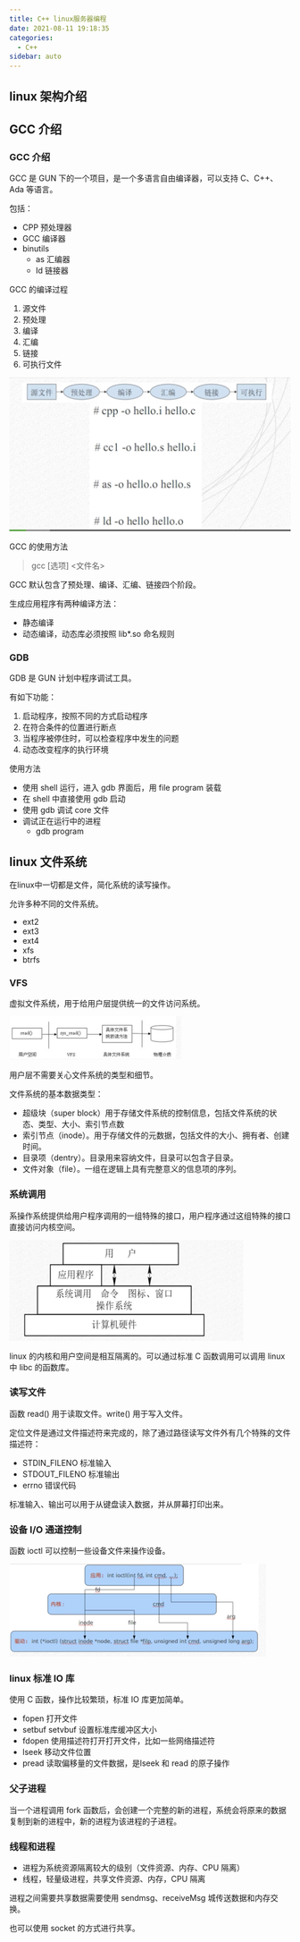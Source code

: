 ```yaml
---
title: C++ linux服务器编程
date: 2021-08-11 19:18:35
categories:
  - C++
sidebar: auto
---
```




## linux 架构介绍



## GCC 介绍



### GCC 介绍

GCC 是 GUN 下的一个项目，是一个多语言自由编译器，可以支持 C、C++、Ada 等语言。

包括：

- CPP 预处理器
- GCC 编译器
- binutils
  - as 汇编器
  - Id 链接器



GCC 的编译过程

1. 源文件
2. 预处理
3. 编译
4. 汇编
5. 链接
6. 可执行文件

<img src="c++-linux/image-20201210221014691.png" alt="image-20201210221014691" style="zoom:50%;" />



GCC 的使用方法

> gcc [选项] <文件名>

GCC 默认包含了预处理、编译、汇编、链接四个阶段。

生成应用程序有两种编译方法：

- 静态编译
- 动态编译，动态库必须按照 lib*.so 命名规则



### GDB 

GDB 是 GUN 计划中程序调试工具。

有如下功能：

1. 启动程序，按照不同的方式启动程序
2. 在符合条件的位置进行断点
3. 当程序被停住时，可以检查程序中发生的问题
4. 动态改变程序的执行环境

使用方法

- 使用 shell 运行，进入 gdb 界面后，用 file program 装载
- 在 shell 中直接使用 gdb 启动
- 使用 gdb 调试 core 文件
- 调试正在运行中的进程
  - gdb program <processid>

## linux 文件系统

在linux中一切都是文件，简化系统的读写操作。

允许多种不同的文件系统。

- ext2
- ext3
- ext4
- xfs
- btrfs



### VFS 

虚拟文件系统，用于给用户层提供统一的文件访问系统。

<img src="./c++-linux/image-20201210223755105.png" alt="image-20201210223755105" style="zoom:50%;" />

用户层不需要关心文件系统的类型和细节。

文件系统的基本数据类型：

- 超级块（super block）用于存储文件系统的控制信息，包括文件系统的状态、类型、大小、索引节点数
- 索引节点（inode）。用于存储文件的元数据，包括文件的大小、拥有者、创建时间。
- 目录项（dentry）。目录用来容纳文件，目录可以包含子目录。
- 文件对象（file）。一组在逻辑上具有完整意义的信息项的序列。

### 系统调用

系操作系统提供给用户程序调用的一组特殊的接口，用户程序通过这组特殊的接口直接访问内核空间。

<img src="./c++-linux/image-20201211070443155.png" alt="image-20201211070443155" style="zoom:50%;" />

linux 的内核和用户空间是相互隔离的。可以通过标准 C 函数调用可以调用 linux 中 libc 的函数库。



###  读写文件

函数 read() 用于读取文件。write() 用于写入文件。

定位文件是通过文件描述符来完成的，除了通过路径读写文件外有几个特殊的文件描述符：

- STDIN_FILENO 标准输入
- STDOUT_FILENO 标准输出
- errno 错误代码

标准输入、输出可以用于从键盘读入数据，并从屏幕打印出来。



### 设备 I/O 通道控制

函数 ioctl 可以控制一些设备文件来操作设备。

<img src="./c++-linux/image-20201211072747695.png" alt="image-20201211072747695" style="zoom:50%;" />



### linux 标准 IO 库

使用 C 函数，操作比较繁琐，标准 IO 库更加简单。



- fopen 打开文件
- setbuf setvbuf 设置标准库缓冲区大小
- fdopen 使用描述符打开打开文件，比如一些网络描述符
- lseek 移动文件位置
- pread 读取偏移量的文件数据，是lseek 和 read 的原子操作

### 父子进程

当一个进程调用 fork 函数后，会创建一个完整的新的进程，系统会将原来的数据复制到新的进程中，新的进程为该进程的子进程。

### 线程和进程

- 进程为系统资源隔离较大的级别（文件资源、内存、CPU 隔离）
- 线程，轻量级进程，共享文件资源、内存，CPU 隔离



进程之间需要共享数据需要使用 sendmsg、receiveMsg 城传送数据和内存交换。

也可以使用 socket 的方式进行共享。

